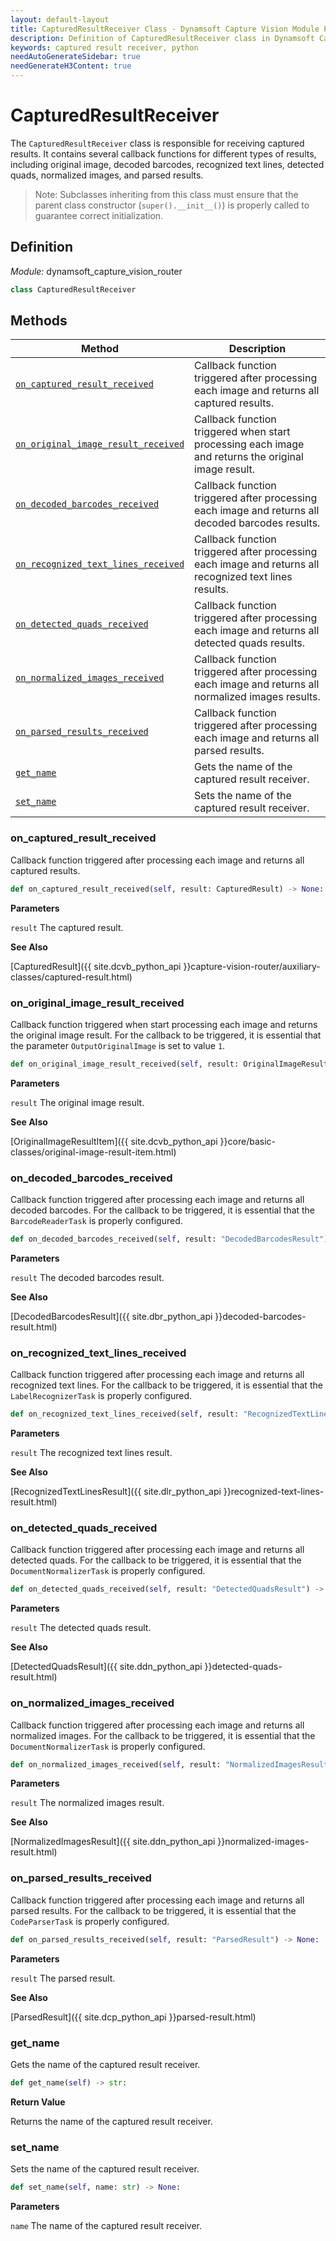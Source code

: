 ```yaml
---
layout: default-layout
title: CapturedResultReceiver Class - Dynamsoft Capture Vision Module Python Edition API Reference
description: Definition of CapturedResultReceiver class in Dynamsoft Capture Vision Module Python Edition.
keywords: captured result receiver, python
needAutoGenerateSidebar: true
needGenerateH3Content: true
---
```


# CapturedResultReceiver

The `CapturedResultReceiver` class is responsible for receiving captured results. It contains several callback functions for different types of results, including original image, decoded barcodes, recognized text lines, detected quads, normalized images, and parsed results.

>Note: Subclasses inheriting from this class must ensure that the parent class constructor (`super().__init__()`) is properly called to guarantee correct initialization.

## Definition

*Module:* dynamsoft_capture_vision_router

```python
class CapturedResultReceiver
```

## Methods

| Method                                                            | Description                                          |
| ----------------------------------------------------------------- | ---------------------------------------------------- |
| [`on_captured_result_received`](#on_captured_result_received)           | Callback function triggered after processing each image and returns all captured results.          |
| [`on_original_image_result_received`](#on_original_image_result_received) | Callback function triggered when start processing each image and returns the original image result.        |
| [`on_decoded_barcodes_received`](#on_decoded_barcodes_received)         | Callback function triggered after processing each image and returns all decoded barcodes results.      |
| [`on_recognized_text_lines_received`](#on_recognized_text_lines_received) | Callback function triggered after processing each image and returns all recognized text lines results. |
| [`on_detected_quads_received`](#on_detected_quads_received)             | Callback function triggered after processing each image and returns all detected quads results.        |
| [`on_normalized_images_received`](#on_normalized_images_received)       | Callback function triggered after processing each image and returns all normalized images results.     |
| [`on_parsed_results_received`](#on_parsed_results_received)             | Callback function triggered after processing each image and returns all parsed results.                |
| [`get_name`](#get_name)       | Gets the name of the captured result receiver.                                             |
| [`set_name`](#set_name)       | Sets the name of the captured result receiver.                                             |

### on_captured_result_received

Callback function triggered after processing each image and returns all captured results.

```python
def on_captured_result_received(self, result: CapturedResult) -> None:
```

**Parameters**

`result` The captured result.

**See Also**

[CapturedResult]({{ site.dcvb_python_api }}capture-vision-router/auxiliary-classes/captured-result.html)

### on_original_image_result_received

Callback function triggered when start processing each image and returns the original image result. For the callback to be triggered, it is essential that the parameter `OutputOriginalImage` is set to value `1`.

```python
def on_original_image_result_received(self, result: OriginalImageResultItem) -> None:
```

**Parameters**

`result` The original image result.

**See Also**

[OriginalImageResultItem]({{ site.dcvb_python_api }}core/basic-classes/original-image-result-item.html)

### on_decoded_barcodes_received

Callback function triggered after processing each image and returns all decoded barcodes. For the callback to be triggered, it is essential that the `BarcodeReaderTask` is properly configured.

```python
def on_decoded_barcodes_received(self, result: "DecodedBarcodesResult") -> None:
```

**Parameters**

`result` The decoded barcodes result.

**See Also**

[DecodedBarcodesResult]({{ site.dbr_python_api }}decoded-barcodes-result.html)

### on_recognized_text_lines_received

Callback function triggered after processing each image and returns all recognized text lines. For the callback to be triggered, it is essential that the `LabelRecognizerTask` is properly configured.

```python
def on_recognized_text_lines_received(self, result: "RecognizedTextLinesResult") -> None:
```

**Parameters**

`result` The recognized text lines result.

**See Also**

[RecognizedTextLinesResult]({{ site.dlr_python_api }}recognized-text-lines-result.html)

### on_detected_quads_received

Callback function triggered after processing each image and returns all detected quads. For the callback to be triggered, it is essential that the `DocumentNormalizerTask` is properly configured.

```python
def on_detected_quads_received(self, result: "DetectedQuadsResult") -> None:
```

**Parameters**

`result` The detected quads result.

**See Also**

[DetectedQuadsResult]({{ site.ddn_python_api }}detected-quads-result.html)

### on_normalized_images_received

Callback function triggered after processing each image and returns all normalized images. For the callback to be triggered, it is essential that the `DocumentNormalizerTask` is properly configured.

```python
def on_normalized_images_received(self, result: "NormalizedImagesResult") -> None:
```

**Parameters**

`result` The normalized images result.

**See Also**

[NormalizedImagesResult]({{ site.ddn_python_api }}normalized-images-result.html)

### on_parsed_results_received

Callback function triggered after processing each image and returns all parsed results. For the callback to be triggered, it is essential that the `CodeParserTask` is properly configured.

```python
def on_parsed_results_received(self, result: "ParsedResult") -> None:
```

**Parameters**

`result` The parsed result.

**See Also**

[ParsedResult]({{ site.dcp_python_api }}parsed-result.html)

### get_name

Gets the name of the captured result receiver.  

```python
def get_name(self) -> str:
```

**Return Value**

Returns the name of the captured result receiver.  

### set_name

Sets the name of the captured result receiver.  

```python
def set_name(self, name: str) -> None:
```

**Parameters**

`name` The name of the captured result receiver.
